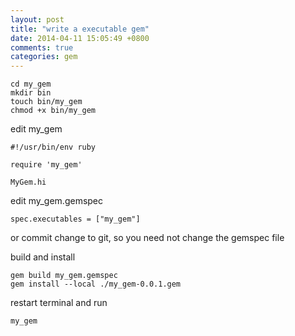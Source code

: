 ```yaml
---
layout: post
title: "write a executable gem"
date: 2014-04-11 15:05:49 +0800
comments: true
categories: gem
---
```


```
cd my_gem
mkdir bin
touch bin/my_gem
chmod +x bin/my_gem
```

edit my_gem
```
#!/usr/bin/env ruby

require 'my_gem'

MyGem.hi
```

edit my_gem.gemspec
```
spec.executables = ["my_gem"]
```
or commit change to git, so you need not change the gemspec file

build and install
```
gem build my_gem.gemspec
gem install --local ./my_gem-0.0.1.gem
```

restart terminal and run
```
my_gem
```